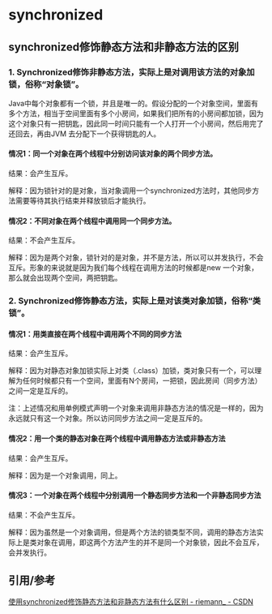 # synchronized



## synchronized修饰静态方法和非静态方法的区别

### 1. Synchronized修饰非静态方法，实际上是对调用该方法的对象加锁，俗称“对象锁”。

Java中每个对象都有一个锁，并且是唯一的。假设分配的一个对象空间，里面有多个方法，相当于空间里面有多个小房间，如果我们把所有的小房间都加锁，因为这个对象只有一把钥匙，因此同一时间只能有一个人打开一个小房间，然后用完了还回去，再由JVM 去分配下一个获得钥匙的人。

#### 情况1：同一个对象在两个线程中分别访问该对象的两个同步方法。

结果：会产生互斥。

解释：因为锁针对的是对象，当对象调用一个synchronized方法时，其他同步方法需要等待其执行结束并释放锁后才能执行。

#### 情况2：不同对象在两个线程中调用同一个同步方法。

结果：不会产生互斥。

解释：因为是两个对象，锁针对的是对象，并不是方法，所以可以并发执行，不会互斥。形象的来说就是因为我们每个线程在调用方法的时候都是new 一个对象，那么就会出现两个空间，两把钥匙。

### 2. Synchronized修饰静态方法，实际上是对该类对象加锁，俗称“类锁”。

#### 情况1：用类直接在两个线程中调用两个不同的同步方法

结果：会产生互斥。

解释：因为对静态对象加锁实际上对类（.class）加锁，类对象只有一个，可以理解为任何时候都只有一个空间，里面有N个房间，一把锁，因此房间（同步方法）之间一定是互斥的。

注：上述情况和用单例模式声明一个对象来调用非静态方法的情况是一样的，因为永远就只有这一个对象。所以访问同步方法之间一定是互斥的。

#### 情况2：用一个类的静态对象在两个线程中调用静态方法或非静态方法

结果：会产生互斥。

解释：因为是一个对象调用，同上。

#### 情况3：一个对象在两个线程中分别调用一个静态同步方法和一个非静态同步方法

结果：不会产生互斥。

解释：因为虽然是一个对象调用，但是两个方法的锁类型不同，调用的静态方法实际上是类对象在调用，即这两个方法产生的并不是同一个对象锁，因此不会互斥，会并发执行。



## 引用/参考

[使用synchronized修饰静态方法和非静态方法有什么区别 - riemann_ - CSDN](https://blog.csdn.net/riemann_/article/details/99245845)